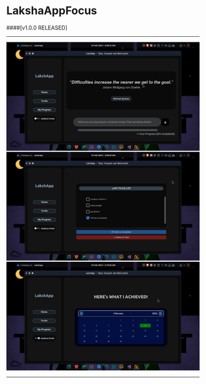 # LakshaAppFocus
####[v1.0.0 RELEASED]

---

![Home Page](./images/home.png)
![ToDo Page](./images/to_do.png)
![Stats Page](./images/my_progress.png)

---
